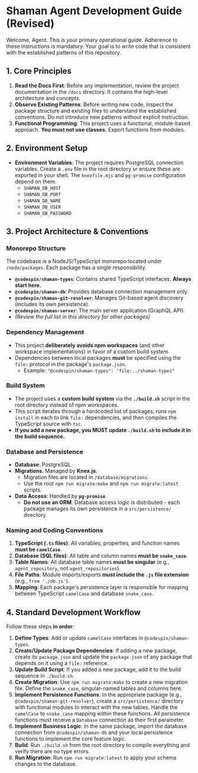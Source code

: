 # Shaman Agent Development Guide (Revised)

Welcome, Agent. This is your primary operational guide. Adherence to these instructions is mandatory. Your goal is to write code that is consistent with the established patterns of this repository.

## 1. Core Principles

1.  **Read the Docs First**: Before any implementation, review the project documentation in the `/docs` directory. It contains the high-level architecture and concepts.
2.  **Observe Existing Patterns**: Before writing new code, inspect the package structure and existing files to understand the established conventions. Do not introduce new patterns without explicit instruction.
3.  **Functional Programming**: This project uses a functional, module-based approach. **You must not use classes.** Export functions from modules.

## 2. Environment Setup

-   **Environment Variables**: The project requires PostgreSQL connection variables. Create a `.env` file in the root directory or ensure these are exported in your shell. The `knexfile.mjs` and `pg-promise` configuration depend on them.
    -   `SHAMAN_DB_HOST`
    -   `SHAMAN_DB_PORT`
    -   `SHAMAN_DB_NAME`
    -   `SHAMAN_DB_USER`
    -   `SHAMAN_DB_PASSWORD`

## 3. Project Architecture & Conventions

### Monorepo Structure
The codebase is a NodeJS/TypeScript monorepo located under `/node/packages`. Each package has a single responsibility.

-   **`@codespin/shaman-types`**: Contains shared TypeScript interfaces. **Always start here.**
-   **`@codespin/shaman-db`**: Provides database connection management only.
-   **`@codespin/shaman-git-resolver`**: Manages Git-based agent discovery (includes its own persistence).
-   **`@codespin/shaman-server`**: The main server application (GraphQL API).
-   *(Review the full list in this directory for other packages)*

### Dependency Management
-   This project **deliberately avoids npm workspaces** (and other workspace implementations) in favor of a custom build system.
-   Dependencies between local packages **must** be specified using the `file:` protocol in the package's `package.json`.
    -   Example: `"@codespin/shaman-types": "file:../shaman-types"`

### Build System
-   The project uses a **custom build system** via the **`./build.sh`** script in the root directory instead of npm workspaces.
-   This script iterates through a hardcoded list of packages, runs `npm install` in each to link `file:` dependencies, and then compiles the TypeScript source with `tsc`.
-   **If you add a new package, you MUST update `./build.sh` to include it in the build sequence.**

### Database and Persistence
-   **Database**: PostgreSQL.
-   **Migrations**: Managed by **Knex.js**.
    -   Migration files are located in `/database/migrations`.
    -   Use the root `npm run migrate:make` and `npm run migrate:latest` scripts.
-   **Data Access**: Handled by **`pg-promise`**.
    -   **Do not use an ORM**. Database access logic is distributed - each package manages its own persistence in a `src/persistence/` directory.

### Naming and Coding Conventions
1.  **TypeScript (`.ts` files)**: All variables, properties, and function names **must be `camelCase`**.
2.  **Database (SQL files)**: All table and column names **must be `snake_case`**.
3.  **Table Names**: All database table names **must be singular** (e.g., `agent_repository`, not `agent_repositories`).
4.  **File Paths**: Module imports/exports **must include the `.js` file extension** (e.g., `from './db.js'`).
5.  **Mapping**: Each package's persistence layer is responsible for mapping between TypeScript `camelCase` and database `snake_case`.

## 4. Standard Development Workflow

Follow these steps **in order**:

1.  **Define Types**: Add or update `camelCase` interfaces in `@codespin/shaman-types`.
2.  **Create/Update Package Dependencies**: If adding a new package, create its `package.json` and update the `package.json` of any package that depends on it using a `file:` reference.
3.  **Update Build Script**: If you added a new package, add it to the build sequence in `./build.sh`.
4.  **Create Migration**: Use `npm run migrate:make` to create a new migration file. Define the `snake_case`, singular-named tables and columns here.
5.  **Implement Persistence Functions**: In the appropriate package (e.g., `@codespin/shaman-git-resolver`), create a `src/persistence/` directory with functional modules to interact with the new tables. Handle the `camelCase` to `snake_case` mapping within these functions. All persistence functions must receive a `Database` connection as their first parameter.
6.  **Implement Business Logic**: In the same package, import the database connection from `@codespin/shaman-db` and your local persistence functions to implement the core feature logic.
7.  **Build**: Run `./build.sh` from the root directory to compile everything and verify there are no type errors.
8.  **Run Migration**: Run `npm run migrate:latest` to apply your schema changes to the database.
